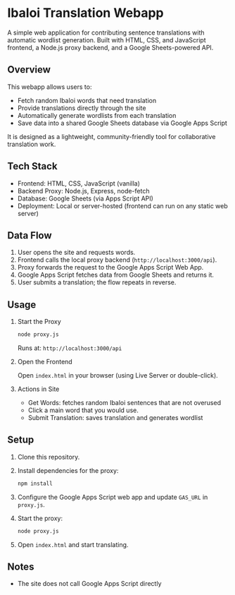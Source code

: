# Ibaloi Translation Webapp

A simple web application for contributing sentence translations with automatic wordlist generation.
Built with HTML, CSS, and JavaScript frontend, a Node.js proxy backend, and a Google Sheets-powered API.

## Overview

This webapp allows users to:

- Fetch random Ibaloi words that need translation
- Provide translations directly through the site
- Automatically generate wordlists from each translation
- Save data into a shared Google Sheets database via Google Apps Script

It is designed as a lightweight, community-friendly tool for collaborative translation work.

## Tech Stack

- Frontend: HTML, CSS, JavaScript (vanilla)
- Backend Proxy: Node.js, Express, node-fetch
- Database: Google Sheets (via Apps Script API)
- Deployment: Local or server-hosted (frontend can run on any static web server)

## Data Flow

1. User opens the site and requests words.
2. Frontend calls the local proxy backend (`http://localhost:3000/api`).
3. Proxy forwards the request to the Google Apps Script Web App.
4. Google Apps Script fetches data from Google Sheets and returns it.
5. User submits a translation; the flow repeats in reverse.

## Usage

1. Start the Proxy

   ```bash
   node proxy.js
   ```

   Runs at: `http://localhost:3000/api`

2. Open the Frontend

   Open `index.html` in your browser (using Live Server or double-click).

3. Actions in Site

   - Get Words: fetches random Ibaloi sentences that are not overused
   - Click a main word that you would use.
   - Submit Translation: saves translation and generates wordlist

## Setup

1. Clone this repository.
2. Install dependencies for the proxy:

   ```bash
   npm install
   ```

3. Configure the Google Apps Script web app and update `GAS_URL` in `proxy.js`.
4. Start the proxy:

   ```bash
   node proxy.js
   ```

5. Open `index.html` and start translating.

## Notes

- The site does not call Google Apps Script directly
